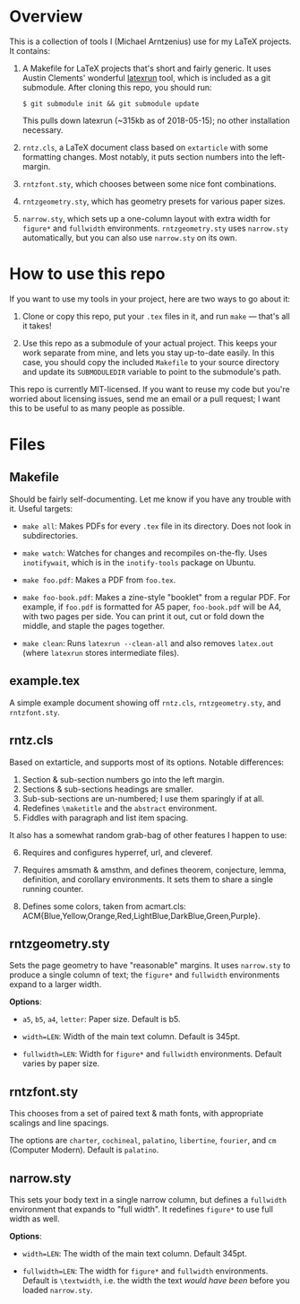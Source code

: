 # Overview

[latexrun]: https://github.com/aclements/latexrun

This is a collection of tools I (Michael Arntzenius) use for my LaTeX projects.
It contains:

1. A Makefile for LaTeX projects that's short and fairly generic. It uses Austin
   Clements' wonderful [latexrun][] tool, which is included as a git submodule.
   After cloning this repo, you should run:

   ```
   $ git submodule init && git submodule update
   ```

   This pulls down latexrun (~315kb as of 2018-05-15); no other installation
necessary.

2. `rntz.cls`, a LaTeX document class based on `extarticle` with some formatting
   changes. Most notably, it puts section numbers into the left-margin.

3. `rntzfont.sty`, which chooses between some nice font combinations.

4. `rntzgeometry.sty`, which has geometry presets for various paper sizes.

5. `narrow.sty`, which sets up a one-column layout with extra width for
   `figure*` and `fullwidth` environments. `rntzgeometry.sty` uses `narrow.sty`
   automatically, but you can also use `narrow.sty` on its own.

# How to use this repo

If you want to use my tools in your project, here are two ways to go about it:

1. Clone or copy this repo, put your `.tex` files in it, and run `make` — that's
   all it takes!

2. Use this repo as a submodule of your actual project. This keeps your work
   separate from mine, and lets you stay up-to-date easily. In this case, you
   should copy the included `Makefile` to your source directory and update its
   `SUBMODULEDIR` variable to point to the submodule's path.

This repo is currently MIT-licensed. If you want to reuse my code but you're
worried about licensing issues, send me an email or a pull request; I want this
to be useful to as many people as possible.

# Files

## Makefile
Should be fairly self-documenting. Let me know if you have any trouble with it. Useful targets:

- `make all`: Makes PDFs for every `.tex` file in its directory. Does not look
  in subdirectories.

- `make watch`: Watches for changes and recompiles on-the-fly. Uses
  `inotifywait`, which is in the `inotify-tools` package on Ubuntu.

- `make foo.pdf`: Makes a PDF from `foo.tex`.

- `make foo-book.pdf`: Makes a zine-style "booklet" from a regular PDF. For
  example, if `foo.pdf` is formatted for A5 paper, `foo-book.pdf` will be A4,
  with two pages per side. You can print it out, cut or fold down the middle,
  and staple the pages together.

- `make clean`: Runs `latexrun --clean-all` and also removes `latex.out` (where
  `latexrun` stores intermediate files).

## example.tex

A simple example document showing off `rntz.cls`, `rntzgeometry.sty`, and
`rntzfont.sty`.

## rntz.cls
Based on extarticle, and supports most of its options. Notable differences:

1. Section & sub-section numbers go into the left margin.
2. Sections & sub-sections headings are smaller.
3. Sub-sub-sections are un-numbered; I use them sparingly if at all.
4. Redefines `\maketitle` and the `abstract` environment.
5. Fiddles with paragraph and list item spacing.

It also has a somewhat random grab-bag of other features I happen to use:

6. Requires and configures hyperref, url, and cleveref.

7. Requires amsmath & amsthm, and defines theorem, conjecture, lemma,
definition, and corollary environments. It sets them to share a single running
counter.

8. Defines some colors, taken from acmart.cls:
ACM{Blue,Yellow,Orange,Red,LightBlue,DarkBlue,Green,Purple}.

## rntzgeometry.sty
Sets the page geometry to have "reasonable" margins. It uses `narrow.sty` to
produce a single column of text; the `figure*` and `fullwidth` environments
expand to a larger width.

**Options**:

- `a5`, `b5`, `a4`, `letter`: Paper size. Default is b5.

- `width=LEN`: Width of the main text column. Default is 345pt.

- `fullwidth=LEN`: Width for `figure*` and `fullwidth` environments. Default
  varies by paper size.

## rntzfont.sty
This chooses from a set of paired text & math fonts, with appropriate scalings
and line spacings.

The options are `charter`, `cochineal`, `palatino`, `libertine`, `fourier`, and
`cm` (Computer Modern). Default is `palatino`.

## narrow.sty
This sets your body text in a single narrow column, but defines a `fullwidth`
environment that expands to "full width". It redefines `figure*` to use full
width as well.

**Options**:

- `width=LEN`: The width of the main text column. Default 345pt.

- `fullwidth=LEN`: The width for `figure*` and `fullwidth` environments. Default
  is `\textwidth`, i.e. the width the text *would have been* before you loaded
  `narrow.sty`.
